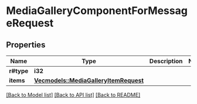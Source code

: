 # MediaGalleryComponentForMessageRequest

## Properties

Name | Type | Description | Notes
------------ | ------------- | ------------- | -------------
**r#type** | **i32** |  | 
**items** | [**Vec<models::MediaGalleryItemRequest>**](MediaGalleryItemRequest.md) |  | 

[[Back to Model list]](../README.md#documentation-for-models) [[Back to API list]](../README.md#documentation-for-api-endpoints) [[Back to README]](../README.md)


